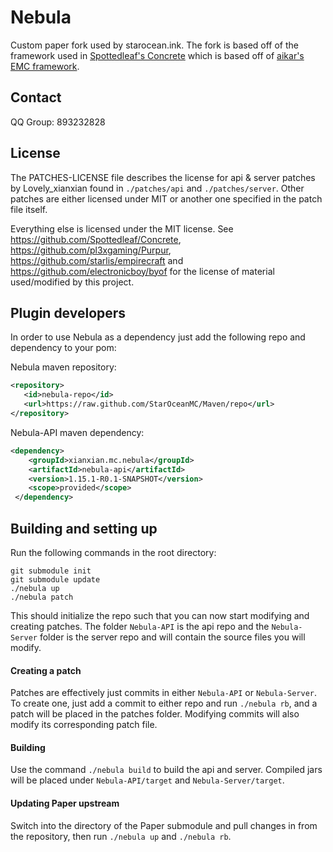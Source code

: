 Nebula
==

Custom paper fork used by starocean.ink. The fork is based off of
 the framework used in [Spottedleaf's Concrete](https://github.com/Spottedleaf/Concrete)
  which is based off of [aikar's EMC framework](https://github.com/starlis/empirecraft).

## Contact
QQ Group: 893232828

## License
The PATCHES-LICENSE file describes the license for api & server patches
by Lovely_xianxian found in `./patches/api` and `./patches/server`. Other patches
are either licensed under MIT or another one specified in the patch file itself.

Everything else is licensed under the MIT license. 
See https://github.com/Spottedleaf/Concrete, https://github.com/pl3xgaming/Purpur,
https://github.com/starlis/empirecraft and https://github.com/electronicboy/byof
for the license of material used/modified by this project.

## Plugin developers
In order to use Nebula as a dependency just add the following repo and dependency to your pom:

Nebula maven repository:
 ```xml 
<repository>
    <id>nebula-repo</id>
    <url>https://raw.github.com/StarOceanMC/Maven/repo</url>
</repository>
```
Nebula-API maven dependency:
```xml
<dependency>
    <groupId>xianxian.mc.nebula</groupId>
    <artifactId>nebula-api</artifactId>
    <version>1.15.1-R0.1-SNAPSHOT</version>
    <scope>provided</scope>
 </dependency>
 ```

## Building and setting up
Run the following commands in the root directory:

```
git submodule init
git submodule update
./nebula up
./nebula patch
```

This should initialize the repo such that you can now start modifying and creating 
patches. The folder `Nebula-API` is the api repo and the `Nebula-Server` folder
is the server repo and will contain the source files you will modify.

#### Creating a patch
Patches are effectively just commits in either `Nebula-API` or `Nebula-Server`. 
To create one, just add a commit to either repo and run `./nebula rb`, and a 
patch will be placed in the patches folder. Modifying commits will also modify its 
corresponding patch file.


#### Building

Use the command `./nebula build` to build the api and server. Compiled jars
will be placed under `Nebula-API/target` and `Nebula-Server/target`.

#### Updating Paper upstream

Switch into the directory of the Paper submodule and pull changes in from the 
repository, then run `./nebula up` and `./nebula rb`.
